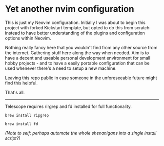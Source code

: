 # Yet another nvim configuration

This is just my Neovim configuration. Initially I was about to begin this project with forked Kickstart template, but opted to do this from scratch instead to have better understanding of the plugins and configuration options within Neovim.

Nothing really fancy here that you wouldn't find from any other source from the internet. Gathering stuff here along the way when needed. Aim is to have a decent and useable personal development environment for small hobby projects - and to have a easily portable configuration that can be used whenever there's a need to setup a new machine.

Leaving this repo public in case someone in the unforeseeable future might find this helpful.

That's all.

---

Telescope requires rirgrep and fd installed for full functionality.

`brew install ripgrep`

`brew install fd`

_(Note to self: perhaps automate the whole shenanigans into a single install script?)_
